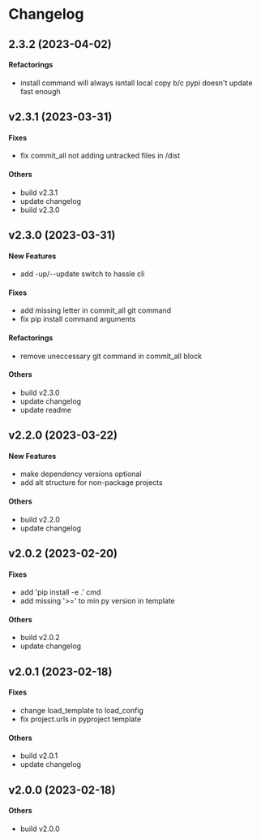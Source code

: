 # Changelog

## 2.3.2 (2023-04-02)

#### Refactorings

* install command will always isntall local copy b/c pypi doesn't update fast enough


## v2.3.1 (2023-03-31)

#### Fixes

* fix commit_all not adding untracked files in /dist
#### Others

* build v2.3.1
* update changelog
* build v2.3.0


## v2.3.0 (2023-03-31)

#### New Features

* add -up/--update switch to hassle cli
#### Fixes

* add missing letter in commit_all git command
* fix pip install command arguments
#### Refactorings

* remove uneccessary git command in commit_all block
#### Others

* build v2.3.0
* update changelog
* update readme


## v2.2.0 (2023-03-22)

#### New Features

* make dependency versions optional
* add alt structure for non-package projects
#### Others

* build v2.2.0
* update changelog


## v2.0.2 (2023-02-20)

#### Fixes

* add 'pip install -e .' cmd
* add missing '>=' to min py version in template
#### Others

* build v2.0.2
* update changelog


## v2.0.1 (2023-02-18)

#### Fixes

* change load_template to load_config
* fix project.urls in pyproject template
#### Others

* build v2.0.1
* update changelog


## v2.0.0 (2023-02-18)

#### Others

* build v2.0.0